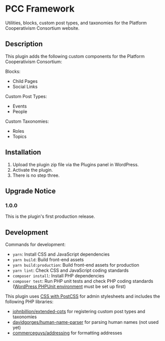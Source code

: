# PCC Framework #


Utilities, blocks, custom post types, and taxonomies for the Platform Cooperativism Consortium website.

## Description ##

This plugin adds the following custom components for the Platform Cooperativism Consortium:

Blocks:

* Child Pages
* Social Links

Custom Post Types:

* Events
* People

Custom Taxonomies:

* Roles
* Topics

## Installation ##

1. Upload the plugin zip file via the Plugins panel in WordPress.
2. Activate the plugin.
3. There is no step three.


## Upgrade Notice ##
### 1.0.0 ###
This is the plugin's first production release.

## Development ##

Commands for development:

- `yarn`: Install CSS and JavaScript dependencies
- `yarn build`: Build front-end assets
- `yarn build:production`: Build front-end assets for production
- `yarn lint`: Check CSS and JavaScript coding standards
- `composer install`: Install PHP dependencies
- `composer test`: Run PHP unit tests and check PHP coding standards ([WordPress PHPUnit environment](https://make.wordpress.org/cli/handbook/plugin-unit-tests/) must be set up first)

This plugin uses [CSS with PostCSS](https://postcss.org/) for admin stylesheets and includes the following PHP libraries:

- [johnbillion/extended-cpts](https://github.com/johnbillion/extended-cpts) for registering custom post types and taxonomies
- [davidgorges/human-name-parser](https://github.com/davidgorges/HumanNameParser.php) for parsing human names (not used yet)
- [commerceguys/addressing](https://github.com/commerceguys/addressing) for formatting addresses
